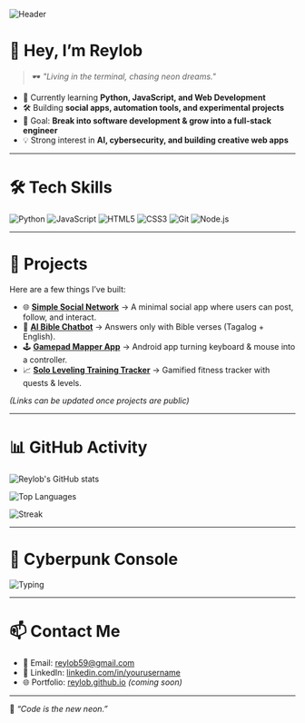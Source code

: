 <!-- Neon cyberpunk header -->
![Header](https://capsule-render.vercel.app/api?type=waving&color=0:ff00ff,100:00ffff&height=200&section=header&text=Reylob%20👾&fontSize=45&fontColor=0d0d0d&animation=twinkling&fontAlignY=35)

# 👋 Hey, I’m Reylob

> 🕶️ *"Living in the terminal, chasing neon dreams."*  

- 🌱 Currently learning **Python, JavaScript, and Web Development**  
- 🛠️ Building **social apps, automation tools, and experimental projects**  
- 🎯 Goal: **Break into software development & grow into a full-stack engineer**  
- 💡 Strong interest in **AI, cybersecurity, and building creative web apps**  

---

# 🛠 Tech Skills
![Python](https://img.shields.io/badge/Python-ff00ff?style=for-the-badge&logo=python&logoColor=white)
![JavaScript](https://img.shields.io/badge/JavaScript-00ffff?style=for-the-badge&logo=javascript&logoColor=black)
![HTML5](https://img.shields.io/badge/HTML5-ff00ff?style=for-the-badge&logo=html5&logoColor=black)
![CSS3](https://img.shields.io/badge/CSS3-00ffff?style=for-the-badge&logo=css3&logoColor=black)
![Git](https://img.shields.io/badge/Git-ff00ff?style=for-the-badge&logo=git&logoColor=white)
![Node.js](https://img.shields.io/badge/Node.js-00ffff?style=for-the-badge&logo=node.js&logoColor=black)

---

# 💼 Projects
Here are a few things I’ve built:  

- 🌐 **[Simple Social Network](#)** → A minimal social app where users can post, follow, and interact.  
- 🤖 **[AI Bible Chatbot](#)** → Answers only with Bible verses (Tagalog + English).  
- 🕹 **[Gamepad Mapper App](#)** → Android app turning keyboard & mouse into a controller.  
- 📈 **[Solo Leveling Training Tracker](#)** → Gamified fitness tracker with quests & levels.  

*(Links can be updated once projects are public)*  

---

# 📊 GitHub Activity
![Reylob's GitHub stats](https://github-readme-stats.vercel.app/api?username=reylob&show_icons=true&bg_color=0d0d0d&title_color=ff00ff&icon_color=00ffff&text_color=ffffff&hide_border=true)  

![Top Languages](https://github-readme-stats.vercel.app/api/top-langs/?username=reylob&layout=compact&bg_color=0d0d0d&title_color=00ffff&text_color=ffffff&hide_border=true)  

![Streak](https://github-readme-streak-stats.herokuapp.com/?user=reylob&background=0d0d0d&ring=ff00ff&fire=00ffff&currStreakLabel=ffffff&hide_border=true)

---

# 🎨 Cyberpunk Console
![Typing](https://readme-typing-svg.herokuapp.com?font=Share+Tech+Mono&size=22&duration=3000&pause=1000&color=00FFFF&center=true&vCenter=true&width=500&lines=>+hire(reylob)+;>+system.out.println(%22Full+Stack+Dev+in+progress%22);>+while(true){improve++;})

---

# 📫 Contact Me
- 📧 Email: reylob59@gmail.com  
- 💼 LinkedIn: [linkedin.com/in/yourusername](#)  
- 🌐 Portfolio: [reylob.github.io](#) *(coming soon)*  

---

🔮 *“Code is the new neon.”*
